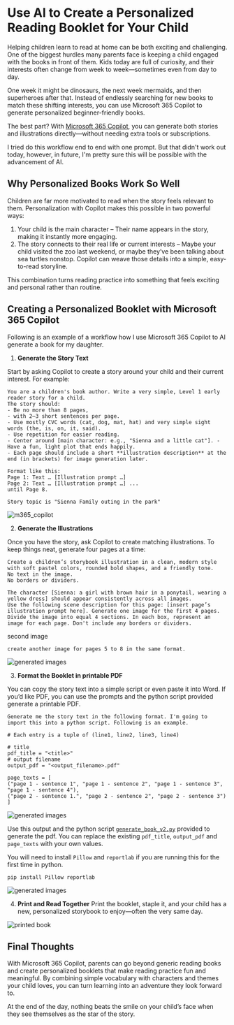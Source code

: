 # Use AI to Create a Personalized Reading Booklet for Your Child

Helping children learn to read at home can be both exciting and challenging. One of the biggest hurdles many parents face is keeping a child engaged with the books in front of them. Kids today are full of curiosity, and their interests often change from week to week—sometimes even from day to day.

One week it might be dinosaurs, the next week mermaids, and then superheroes after that. Instead of endlessly searching for new books to match these shifting interests, you can use Microsoft 365 Copilot to generate personalized beginner-friendly books.

The best part? With [Microsoft 365 Copilot](https://www.microsoft.com/en-us/microsoft-365-copilot/download-copilot-app), you can generate both stories and illustrations directly—without needing extra tools or subscriptions.

I tried do this workflow end to end with one prompt. But that didn't work out today, however, in future, I'm pretty sure this will be possible with the advancement of AI. 

## Why Personalized Books Work So Well

Children are far more motivated to read when the story feels relevant to them. Personalization with Copilot makes this possible in two powerful ways:
1.	Your child is the main character – Their name appears in the story, making it instantly more engaging.
2.	The story connects to their real life or current interests – Maybe your child visited the zoo last weekend, or maybe they’ve been talking about sea turtles nonstop. Copilot can weave those details into a simple, easy-to-read storyline.

This combination turns reading practice into something that feels exciting and personal rather than routine.



## Creating a Personalized Booklet with Microsoft 365 Copilot

Following is an example of a workflow how I use Microsoft 365 Copilot to AI generate a book for my daughter. 

1. **Generate the Story Text**

Start by asking Copilot to create a story around your child and their current interest. For example:

```
You are a children's book author. Write a very simple, Level 1 early reader story for a child. 
The story should: 
- Be no more than 8 pages, 
- with 2–3 short sentences per page. 
- Use mostly CVC words (cat, dog, mat, hat) and very simple sight words (the, is, on, it, said). 
- Use repetition for easier reading. 
- Center around [main character: e.g., "Sienna and a little cat"]. - Have a fun, light plot that ends happily. 
- Each page should include a short **illustration description** at the end (in brackets) for image generation later. 

Format like this: 
Page 1: Text … [Illustration prompt …] 
Page 2: Text … [Illustration prompt …] ... 
until Page 8. 

Story topic is "Sienna Family outing in the park"
```
![m365_copilot](images/SCR-20250901-hcjt.png)

2. **Generate the Illustrations**

Once you have the story, ask Copilot to create matching illustrations. To keep things neat, generate four pages at a time:
```
Create a children’s storybook illustration in a clean, modern style with soft pastel colors, rounded bold shapes, and a friendly tone. 
No text in the image. 
No borders or dividers. 

The character [Sienna: a girl with brown hair in a ponytail, wearing a yellow dress] should appear consistently across all images. 
Use the following scene description for this page: [insert page’s illustration prompt here]. Generate one image for the first 4 pages. Divide the image into equal 4 sections. In each box, represent an image for each page. Don't include any borders or dividers.

```
second image
```
create another image for pages 5 to 8 in the same format. 
```
![generated images](images/SCR-20250901-hcvy.png)


3. **Format the Booklet in printable PDF**

You can copy the story text into a simple script or even paste it into Word. If you’d like PDF, you can use the prompts and the python script provided generate a printable PDF.
```
Generate me the story text in the following format. I'm going to import this into a python script. Following is an example. 

```
```
# Each entry is a tuple of (line1, line2, line3, line4) 

# title 
pdf_title = "<title>" 
# output filename 
output_pdf = "<output_filename>.pdf" 

page_texts = [ 
("page 1 - sentence 1", "page 1 - sentence 2", "page 1 - sentence 3", "page 1 - sentence 4"), 
("page 2 - sentence 1.", "page 2 - sentence 2", "page 2 - sentence 3")
] 
```
![generated images](images/SCR-20250901-hked.png)


Use this output and the python script [`generate_book_v2.py`](generate_book_v2.py) provided to generate the pdf. You can replace the existing `pdf_title`, `output_pdf` and `page_texts` with your own values. 

You will need to install `Pillow` and `reportlab` if you are running this for the first time in python. 
```
pip install Pillow reportlab
```

![generated images](images/SCR-20250901-hdnt.png)



4. **Print and Read Together**
Print the booklet, staple it, and your child has a new, personalized storybook to enjoy—often the very same day.

![printed book](images/IMG_1674_M.png)

## Final Thoughts

With Microsoft 365 Copilot, parents can go beyond generic reading books and create personalized booklets that make reading practice fun and meaningful. By combining simple vocabulary with characters and themes your child loves, you can turn learning into an adventure they look forward to.

At the end of the day, nothing beats the smile on your child’s face when they see themselves as the star of the story.